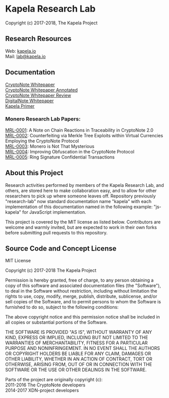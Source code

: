 # Kapela Research Lab

Copyright (c) 2017-2018, The Kapela Project

## Research Resources

Web: [kapela.io](http://kapela.io)  
Mail: [lab@kapela.io](mailto:lab@kapela.io)  

## Documentation
[CryptoNote Whitepaper](whitepaper/cryptonote_whitepaper.pdf)<br>
[CryptoNote Whitepaper Annotated](whitepaper/cryptonote_whitepaper_annotated.pdf)<br>
[CryptoNote Whitepaper Review](whitepaper/cryptonote_whitepaper_review.pdf)<br>
[DigitalNote Whitepaper](whitepaper/digitalnote_whitepaper.pdf)<br>
[Kapela Primer](PRIMER.md)

### Monero Research Lab Papers: <br>
[MRL-0001](https://lab.getmonero.org/pubs/MRL-0001.pdf): A Note on Chain Reactions in Traceability in CryptoNote 2.0 <br>
[MRL-0002](https://lab.getmonero.org/pubs/MRL-0002.pdf): Counterfeiting via Merkle Tree Exploits within Virtual Currencies Employing the CryptoNote Protocol <br>
[MRL-0003](https://lab.getmonero.org/pubs/MRL-0003.pdf): Monero is Not That Mysterious <br>
[MRL-0004](https://lab.getmonero.org/pubs/MRL-0004.pdf): Improving Obfuscation in the CryptoNote Protocol <br>
[MRL-0005](https://lab.getmonero.org/pubs/MRL-0005.pdf): Ring Signature Confidential Transactions <br>

## About this Project

Research activities performed by members of the Kapela Research Lab, and others, are stored here to make collaboration easy, and to allow for other researchers to pick up where someone leaves off. Repository previously "research-lab" now standard documentation name "kapela" with each implementation of this documentation named in the following example: "js-kapela" for JavaScript implementation. 

This project is covered by the MIT license as listed below. Contributors are welcome and warmly invited, but are expected to work in their own forks before submitting pull requests to this repository.

## Source Code and Concept License

MIT License

Copyright (c) 2017-2018 The Kapela Project

Permission is hereby granted, free of charge, to any person obtaining a copy of this software and associated documentation files (the "Software"), to deal in the Software without restriction, including without limitation the rights to use, copy, modify, merge, publish, distribute, sublicense, and/or sell copies of the Software, and to permit persons to whom the Software is furnished to do so, subject to the following conditions:

The above copyright notice and this permission notice shall be included in all copies or substantial portions of the Software.

THE SOFTWARE IS PROVIDED "AS IS", WITHOUT WARRANTY OF ANY KIND, EXPRESS OR IMPLIED, INCLUDING BUT NOT LIMITED TO THE WARRANTIES OF MERCHANTABILITY, FITNESS FOR A PARTICULAR PURPOSE AND NONINFRINGEMENT. IN NO EVENT SHALL THE AUTHORS OR COPYRIGHT HOLDERS BE LIABLE FOR ANY CLAIM, DAMAGES OR OTHER LIABILITY, WHETHER IN AN ACTION OF CONTRACT, TORT OR OTHERWISE, ARISING FROM, OUT OF OR IN CONNECTION WITH THE SOFTWARE OR THE USE OR OTHER DEALINGS IN THE SOFTWARE.

Parts of the project are originally copyright (c):  
2011-2016 The CryptoNote developers  
2014-2017 XDN-project developers  
